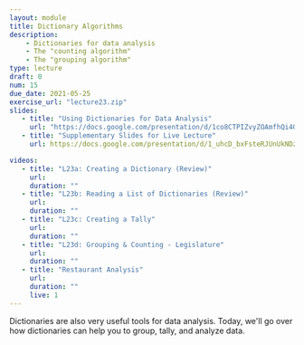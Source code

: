 ```yaml
---
layout: module
title: Dictionary Algorithms
description:
    - Dictionaries for data analysis
    - The "counting algorithm"
    - The "grouping algorithm"
type: lecture
draft: 0
num: 15
due_date: 2021-05-25
exercise_url: "lecture23.zip"
slides:
   - title: "Using Dictionaries for Data Analysis"
     url: "https://docs.google.com/presentation/d/1co8CTPIZvyZOAmfhQi4G4VBf7sBbdHw4d2ZODzl8xDM/edit?usp=sharing"
   - title: "Supplementary Slides for Live Lecture"
     url: https://docs.google.com/presentation/d/1_uhcD_bxFsteRJUnUkNDzTWXHBcDGNhko5QUXc2msJo/edit?usp=sharing

videos: 
   - title: "L23a: Creating a Dictionary (Review)"
     url: 
     duration: ""
   - title: "L23b: Reading a List of Dictionaries (Review)"
     url: 
     duration: ""
   - title: "L23c: Creating a Tally"
     url: 
     duration: ""
   - title: "L23d: Grouping & Counting - Legislature"
     url: 
     duration: ""
   - title: "Restaurant Analysis"
     url: 
     duration: ""
     live: 1
---
```


Dictionaries are also very useful tools for data analysis. Today, we'll go over how dictionaries can help you to group, tally, and analyze data.
